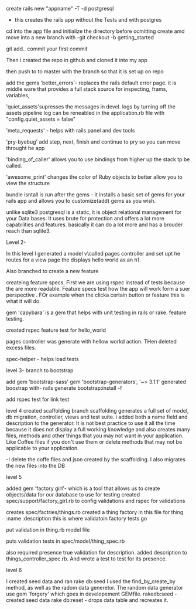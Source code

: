 create rails new "appname" -T -d postgresql
- this creates the rails app without the Tests and with postgres

cd into the app file and initialize the directory
before ocmitting create amd move into a new branch
with 
-git checkout -b getting_started

git add..
commit your first commit

Then i created the repo in github and cloned it into my app

then push to to master with the branch so that it is set up on repo

add the gems 
'better_errors'- replaces the rails default error page. it is middle ware that provides a full stack source for inspecting, frams, variables, 

'quiet_assets'supresses the messages in devel. logs by turning off the assets pipeline log can be reneabled in the application.rb file with "config.quiet_assets = false"

'meta_requests' - helps with rails panel and dev tools

'pry-byebug' add step, next, finish and continue to pry so you can move throught he app

'binding_of_caller' allows you to use bindings from higher up the stack tp be called.  

'awesome_print'  changes the color of Ruby objects to better allow you to view the structure

bundle isntall is run after the gems - it installs a basic set of gems for your rails app and allows you to customize(add) gems as you wish.  

unlike sqlite3 postgresql is a static, it is object relational management for your Data bases.  It uses brute for protection and offers a lot more capabilities and features.  basically it can do a lot more and has a brouder reach than sqlite3.

Level 2-

In this level I generated a model v\called pages controller and set upt he routes for a view page the displays hello world as an h1.

Also branched to create a new feature 

createing feature specs.  First we are using rspec instead of tests because the are more readable.  Feature specs test how the app will work form a suer perspective .  FOr example when the clicka  certain button or feature this is what it will do.  

gem 'capybara' is a gem that helps with unit testing in rails or rake.  feature testing.

created rspec feature test for hello_world 

pages controller was generate with  hellow workd action.  THen deleted excess files.  

spec-helper - helps load tests 

level 3- 
branch to bootstrap

add gem 'bootstrap-sass'
    gem 'bootstrap-generators', '~> 3.1.1'
  generated boostrap with-
      rails generate bootstrap:install -f

add rspec test for link test

level 4
created scaffolding branch
  scaffolding generates a full set of model, db migration, controller, views and test suite. i added both a name field and description to the generator.  It is not best practice to use it all the time because it does not display a full working knowledge and also creates many files, methods and other things that you may not want in your application.  Like Coffee files if you don't use them or delete methods that may not be applicable to your application.

  -I delete the coffe files and json created by the scaffolding.  I also migrates the new files into the DB

  level 5

 added gem 'factory girl'- which  is a tool that allows us to create objects/data for our database to use for testing
 created spec/support/factory_girl.rb
 to config validations and rspec for validations

creates spec/factries/things.rb
created a thing factory in this file for thing :name :description
  this is where validatoin factory tests go

  put validation in thing.rb model file 

  puts validation tests in spec/model/thing_spec.rb

  also required presence true validation for description.  added description to things_controller_spec.rb. And wrote a test to test for its presence.

  level 6

  I created seed data and ran rake db:seed
  I used the find_by_create_by method, as well as the radom data generetor. 
  The random data generator use 
    gem 'forgery' which goes in developement GEMfile. 
  rakedb:seed - created seed data
  rake db:reset - drops data table and recreates it.  
  


